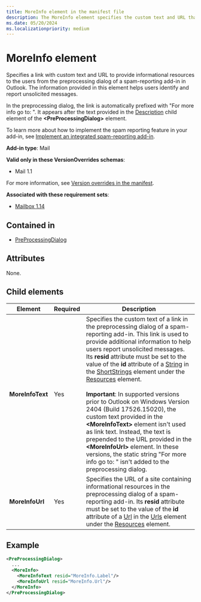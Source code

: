 ```yaml
---
title: MoreInfo element in the manifest file
description: The MoreInfo element specifies the custom text and URL that direct users to informational resources from the preprocessing dialog of a spam-reporting add-in in Outlook.
ms.date: 05/20/2024
ms.localizationpriority: medium
---
```


# MoreInfo element

Specifies a link with custom text and URL to provide informational resources to the users from the preprocessing dialog of a spam-reporting add-in in Outlook. The information provided in this element helps users identify and report unsolicited messages.

In the preprocessing dialog, the link is automatically prefixed with "For more info go to: ". It appears after the text provided in the [Description](preprocessingdialog.md#child-elements) child element of the **\<PreProcessingDialog\>** element.

To learn more about how to implement the spam reporting feature in your add-in, see [Implement an integrated spam-reporting add-in](/office/dev/add-ins/outlook/spam-reporting).

**Add-in type**: Mail

**Valid only in these VersionOverrides schemas**:

- Mail 1.1

For more information, see [Version overrides in the manifest](/office/dev/add-ins/develop/add-in-manifests#version-overrides-in-the-manifest).

**Associated with these requirement sets**:

- [Mailbox 1.14](../requirement-sets/outlook/requirement-set-1.14/outlook-requirement-set-1.14.md)

## Contained in

- [PreProcessingDialog](preprocessingdialog.md)

## Attributes

None.

## Child elements

| Element | Required | Description |
| ------- | ------- | -------|
| **MoreInfoText** | Yes | Specifies the custom text of a link in the preprocessing dialog of a spam-reporting add-in. This link is used to provide additional information to help users report unsolicited messages. Its **resid** attribute must be set to the value of the **id** attribute of a [String](string.md) in the [ShortStrings](shortstrings.md) element under the [Resources](resources.md) element.<br><br>**Important**: In supported versions prior to Outlook on Windows Version 2404 (Build 17526.15020), the custom text provided in the **\<MoreInfoText\>** element isn't used as link text. Instead, the text is prepended to the URL provided in the **\<MoreInfoUrl\>** element. In these versions, the static string "For more info go to: " isn't added to the preprocessing dialog. |
| **MoreInfoUrl** | Yes | Specifies the URL of a site containing informational resources in the preprocessing dialog of a spam-reporting add-in. Its **resid** attribute must be set to the value of the **id** attribute of a [Url](url.md) in the [Urls](urls.md) element under the [Resources](resources.md) element. |

## Example

```xml
<PreProcessingDialog>
  ...
  <MoreInfo>
    <MoreInfoText resid="MoreInfo.Label"/>
    <MoreInfoUrl resid="MoreInfo.Url"/>
  </MoreInfo>
</PreProcessingDialog>
```
